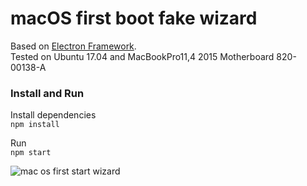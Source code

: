 # macOS first boot fake wizard 
Based on [Electron Framework](http://electron.atom.io/).  
Tested on Ubuntu 17.04 and MacBookPro11,4 2015 Motherboard 820-00138-A

### Install and Run 

Install dependencies  
`npm install`

Run  
`npm start`


![mac os first start wizard](http://i.imgur.com/XkLMMkL.png)


